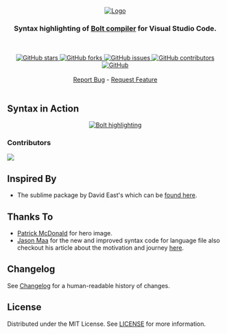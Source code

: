 <div align="center">
  <a href="https://github.com/smkamranqadri/vscode-bolt-language">
    <img src="https://raw.githubusercontent.com/smkamranqadri/vscode-bolt-language/master/images/logo.png" alt="Logo">
  </a>
</div>
<h3 align="center">Syntax highlighting of <a href="https://firebase.com/docs/security/bolt/quickstart.html">Bolt compiler</a> for Visual Studio Code.</h3>
<br>
<br />
<div align="center">
  <a href="https://github.com/smkamranqadri/vscode-bolt-language/stargazers">
    <img src="https://img.shields.io/github/stars/smkamranqadri/vscode-bolt-language?style=for-the-badge" alt="GitHub stars">
  </a>
  <a href="https://github.com/smkamranqadri/vscode-bolt-language/network/members">
    <img src="https://img.shields.io/github/forks/smkamranqadri/vscode-bolt-language?style=for-the-badge" alt="GitHub forks">
  </a>
  <a href="https://github.com/smkamranqadri/vscode-bolt-language/issues">
    <img src="https://img.shields.io/github/issues/smkamranqadri/vscode-bolt-language?style=for-the-badge" alt="GitHub issues">
  </a>
  <a href="https://github.com/smkamranqadri/vscode-bolt-language/graphs/contributors">
    <img src="https://img.shields.io/github/contributors/smkamranqadri/vscode-bolt-language?style=for-the-badge" alt="GitHub contributors">
  </a>
  <a href="https://github.com/smkamranqadri/vscode-bolt-language/blob/master/LICENSE">
    <img src="https://img.shields.io/github/license/smkamranqadri/vscode-bolt-language?style=for-the-badge" alt="GitHub">
  </a>
</div>
<br />
<div align="center">
  <a href="https://github.com/smkamranqadri/vscode-bolt-language/issues">Report Bug</a> - <a href="https://github.com/smkamranqadri/vscode-bolt-language/issues">Request Feature</a>
</div>
<br />

## Syntax in Action
<div align="center">
  <a href="https://marketplace.visualstudio.com/items?itemName=smkamranqadri.vscode-bolt-language">
    <img src="https://raw.githubusercontent.com/smkamranqadri/vscode-bolt-language/master/images/bolt-syntax.png" alt="Bolt highlighting">
  </a>
</div>

### Contributors

<a href="https://github.com/smkamranqadri/vscode-bolt-language/graphs/contributors">
  <img src="https://contributors-img.web.app/image?repo=smkamranqadri/vscode-bolt-language" />
</a>

## Inspired By

- The sublime package by David East's which can be [found here](https://github.com/davideast/bolt-sublime).

## Thanks To

- [Patrick McDonald](https://github.com/WhatsThatItsPat) for hero image.
- [Jason Maa](https://github.com/jasmaa) for the new and improved syntax code for language file also checkout his article about the motivation and journey [here](https://jasmaa.github.io/2020/03/29/vscode-bolt.html).

## Changelog

See [Changelog](CHANGELOG.md) for a human-readable history of changes.

## License

Distributed under the MIT License. See [LICENSE](LICENSE) for more information.

